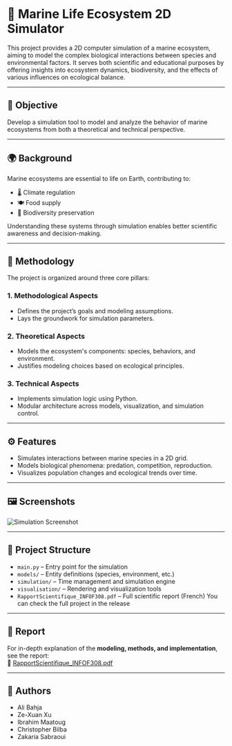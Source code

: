 # 🌊 Marine Life Ecosystem 2D Simulator

This project provides a 2D computer simulation of a marine ecosystem, aiming to model the complex biological interactions between species and environmental factors. It serves both scientific and educational purposes by offering insights into ecosystem dynamics, biodiversity, and the effects of various influences on ecological balance.

---

## 🎯 Objective

Develop a simulation tool to model and analyze the behavior of marine ecosystems from both a theoretical and technical perspective.

---

## 🌍 Background

Marine ecosystems are essential to life on Earth, contributing to:
- 🌡️ Climate regulation  
- 🍽️ Food supply  
- 🐠 Biodiversity preservation  

Understanding these systems through simulation enables better scientific awareness and decision-making.

---

## 🧠 Methodology

The project is organized around three core pillars:

### 1. Methodological Aspects
- Defines the project’s goals and modeling assumptions.
- Lays the groundwork for simulation parameters.

### 2. Theoretical Aspects
- Models the ecosystem's components: species, behaviors, and environment.
- Justifies modeling choices based on ecological principles.

### 3. Technical Aspects
- Implements simulation logic using Python.
- Modular architecture across models, visualization, and simulation control.

---

## ⚙️ Features

- Simulates interactions between marine species in a 2D grid.  
- Models biological phenomena: predation, competition, reproduction.  
- Visualizes population changes and ecological trends over time.

---

## 🖼️ Screenshots

![Simulation Screenshot](https://github.com/user-attachments/assets/98aafaba-b9eb-462c-9898-55cf4b90cd38)

---

## 📁 Project Structure

- `main.py` – Entry point for the simulation  
- `models/` – Entity definitions (species, environment, etc.)  
- `simulation/` – Time management and simulation engine  
- `visualisation/` – Rendering and visualization tools  
- `RapportScientifique_INFOF308.pdf` – Full scientific report (French)
You can check the full project in the release

---

## 📄 Report

For in-depth explanation of the **modeling, methods, and implementation**, see the report:  
📘 [RapportScientifique_INFOF308.pdf](./RapportScientifique_INFOF308.pdf)

---

## 👥 Authors

- Ali Bahja  
- Ze-Xuan Xu  
- Ibrahim Maatoug  
- Christopher Bilba  
- Zakaria Sabraoui  


